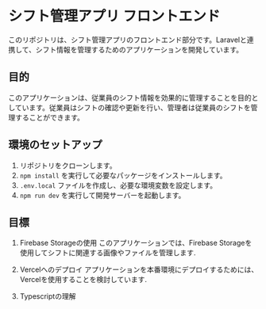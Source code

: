 # シフト管理アプリ フロントエンド 
このリポジトリは、シフト管理アプリのフロントエンド部分です。Laravelと連携して、シフト情報を管理するためのアプリケーションを開発しています。

## 目的

このアプリケーションは、従業員のシフト情報を効果的に管理することを目的としています。従業員はシフトの確認や更新を行い、管理者は従業員のシフトを管理することができます。

## 環境のセットアップ

1. リポジトリをクローンします。
2. `npm install` を実行して必要なパッケージをインストールします。
3. `.env.local` ファイルを作成し、必要な環境変数を設定します。
4. `npm run dev` を実行して開発サーバーを起動します。



## 目標

1. Firebase Storageの使用
このアプリケーションでは、Firebase Storageを使用してシフトに関連する画像やファイルを管理します.

2. Vercelへのデプロイ 
アプリケーションを本番環境にデプロイするためには、Vercelを使用することを検討しています.

3. Typescriptの理解

